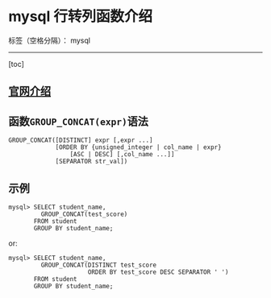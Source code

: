 ﻿# mysql 行转列函数介绍

标签（空格分隔）： mysql

---

[toc]

## [官网介绍](https://dev.mysql.com/doc/refman/5.7/en/aggregate-functions.html)

## 函数`GROUP_CONCAT(expr)`语法

```
GROUP_CONCAT([DISTINCT] expr [,expr ...]
             [ORDER BY {unsigned_integer | col_name | expr}
                 [ASC | DESC] [,col_name ...]]
             [SEPARATOR str_val])
```

## 示例

```
mysql> SELECT student_name,
         GROUP_CONCAT(test_score)
       FROM student
       GROUP BY student_name;
```

or:

```
mysql> SELECT student_name,
         GROUP_CONCAT(DISTINCT test_score
                      ORDER BY test_score DESC SEPARATOR ' ')
       FROM student
       GROUP BY student_name;
```






